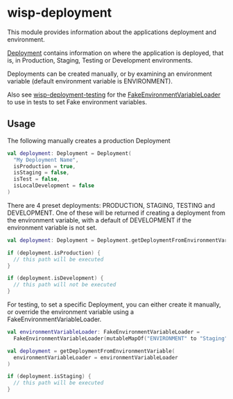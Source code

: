 # wisp-deployment

This module provides information about the applications deployment and environment.

[Deployment](https://github.com/cashapp/wisp/blob/master/wisp-deployment/src/main/kotlin/wisp/deployment/Deployment.kt)
contains information on where the application is deployed, that is, in Production, Staging, Testing or
Development environments.  

Deployments can be created manually, or by examining an environment variable (default environment
variable is ENVIRONMENT).

Also see [wisp-deployment-testing](https://github.com/cashapp/wisp/tree/master/wisp-deployment-testing)
for the [FakeEnvironmentVariableLoader](https://github.com/cashapp/wisp/blob/master/wisp-deployment-testing/src/main/kotlin/wisp/deployment/FakeEnvironmentVariableLoader.kt)
to use in tests to set Fake environment variables.

## Usage

The following manually creates a production Deployment   

```kotlin
val deployment: Deployment = Deployment(
  "My Deployment Name",
  isProduction = true,
  isStaging = false,
  isTest = false,
  isLocalDevelopment = false
)
```

There are 4 preset deployments: PRODUCTION, STAGING, TESTING and DEVELOPMENT.  One of these will be
returned if creating a deployment from the environment variable, with a default of DEVELOPMENT if
the environment variable is not set.

```kotlin
val deployment: Deployment = Deployment.getDeploymentFromEnvironmentVariable()

if (deployment.isProduction) {
  // this path will be executed
}

if (deployment.isDevelopment) {
  // this path will not be executed
}
```

For testing, to set a specific Deployment, you can either create it manually, or override the 
environment variable using a FakeEnvironmentVariableLoader.


```kotlin
val environmentVariableLoader: FakeEnvironmentVariableLoader = 
  FakeEnvironmentVariableLoader(mutableMapOf("ENVIRONMENT" to "Staging"))

val deployment = getDeploymentFromEnvironmentVariable(
  environmentVariableLoader = environmentVariableLoader
)

if (deployment.isStaging) {
  // this path will be executed
}
```
